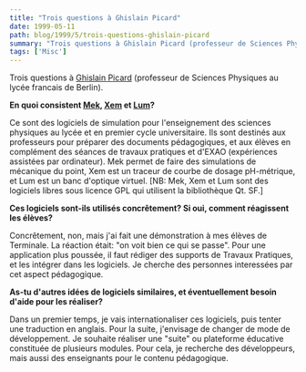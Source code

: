 ```yaml
---
title: "Trois questions à Ghislain Picard"
date: 1999-05-11
path: blog/1999/5/trois-questions-ghislain-picard
summary: "Trois questions à Ghislain Picard (professeur de Sciences Physiques au lycée francais de Berlin)."
tags: ['Misc']
---
```


<P>Trois questions à <A HREF="mailto:ghislain@linux-france.org">Ghislain
Picard</A> (professeur de Sciences Physiques au lycée francais de
Berlin).</P>

<P><B>En quoi consistent <A HREF="http://www.linux-france.org/prj/mek/index.html">Mek</A>, <A HREF="http://www.linux-france.org/prj/xem/index.html">Xem</A>
et <A HREF="http://www.linux-france.org/prj/lum/index.html">Lum</A>?</B></P>

<P>Ce sont des logiciels de simulation pour l'enseignement des sciences
physiques au lycée et en premier cycle universitaire. Ils sont destinés aux
professeurs pour préparer des documents pédagogiques, et aux élèves en
complément des séances de travaux pratiques et d'EXAO (expériences assistées par
ordinateur). Mek permet de faire des simulations de mécanique du point, Xem est
un traceur de courbe de dosage pH-métrique, et Lum est un banc d'optique virtuel. [NB: Mek, Xem et Lum sont des logiciels libres sous licence GPL qui utilisent
la bibliothèque Qt. SF.]</P>

<P><B>Ces logiciels sont-ils utilisés concrêtement? Si oui, comment
réagissent les élèves?</B></P>

<P>Concrêtement, non, mais j'ai fait une démonstration à mes élèves de Terminale.
La réaction était: "on voit bien ce qui se passe". Pour une application
plus poussée, il faut rédiger des supports de Travaux Pratiques, et les
intégrer dans les logiciels. Je cherche des personnes interessées par cet aspect
pédagogique.</P>

<P><B>As-tu d'autres idées de logiciels similaires, et éventuellement
besoin d'aide pour les réaliser?</B></P>

<P>Dans un premier temps, je vais internationaliser ces logiciels, puis tenter une
traduction en anglais. Pour la suite, j'envisage de changer de mode de
développement. Je souhaite réaliser une "suite" ou plateforme éducative
constituée de plusieurs modules. Pour cela, je recherche des développeurs, mais
aussi des enseignants pour le contenu pédagogique.</P>


